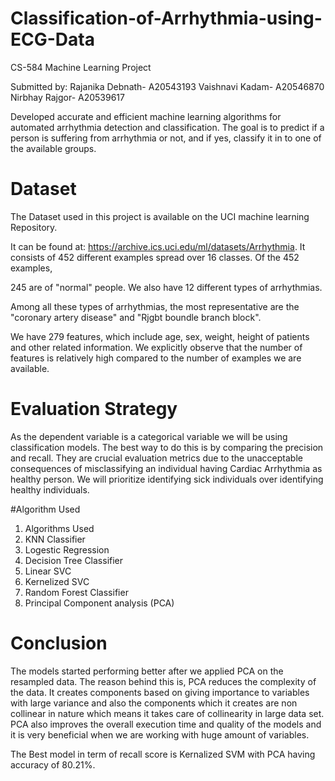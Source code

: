 # Classification-of-Arrhythmia-using-ECG-Data
CS-584 Machine Learning Project

Submitted by: 
Rajanika Debnath- A20543193
Vaishnavi Kadam- A20546870
Nirbhay Rajgor- A20539617

Developed accurate and efficient machine learning algorithms for automated arrhythmia detection and classification.   The goal is to predict if a person is suffering from arrhythmia or not, and if yes, classify it in to one of the available groups.

# Dataset
The Dataset used in this project is available on the UCI machine learning Repository.

It can be found at: https://archive.ics.uci.edu/ml/datasets/Arrhythmia.
It consists of 452 different examples spread over 16 classes. Of the 452 examples,

245 are of "normal" people. We also have 12 different types of arrhythmias.

Among all these types of arrhythmias, the most representative are the "coronary artery disease" and "Rjgbt boundle branch block".

We have 279 features, which include age, sex, weight, height of patients and other related information. We explicitly observe that the number of features is relatively high compared to the number of examples we are available.

# Evaluation Strategy
As the dependent variable is a categorical variable we will be using classification models. The best way to do this is by comparing the precision and recall. 
They are crucial evaluation metrics due to the unacceptable consequences of misclassifying an individual having Cardiac Arrhythmia as healthy person. We will prioritize identifying sick individuals over identifying healthy individuals.

#Algorithm Used

1. Algorithms Used
2. KNN Classifier
3. Logestic Regression
4. Decision Tree Classifier
5. Linear SVC
6. Kernelized SVC
7. Random Forest Classifier
8. Principal Component analysis (PCA)

# Conclusion
The models started performing better after we applied PCA on the resampled data. The reason behind this is, PCA reduces the complexity of the data. It creates components based on giving importance to variables with large variance and also the components which it creates are non collinear in nature which means it takes care of collinearity in large data set. PCA also improves the overall execution time and quality of the models and it is very beneficial when we are working with huge amount of variables.

The Best model in term of recall score is Kernalized SVM with PCA having accuracy of 80.21%.
